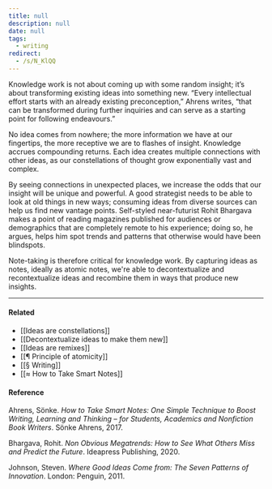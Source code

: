 ```yaml
---
title: null
description: null
date: null
tags:
  - writing
redirect:
  - /s/N_KlQQ
---
```


Knowledge work is not about coming up with some random insight; it’s about transforming existing ideas into something new. “Every intellectual effort starts with an already existing preconception,” Ahrens writes, “that can be transformed during further inquiries and can serve as a starting point for following endeavours.”

No idea comes from nowhere; the more information we have at our fingertips, the more receptive we are to flashes of insight. Knowledge accrues compounding returns. Each idea creates multiple connections with other ideas, as our constellations of thought grow exponentially vast and complex.

By seeing connections in unexpected places, we increase the odds that our insight will be unique and powerful. A good strategist needs to be able to look at old things in new ways; consuming ideas from diverse sources can help us find new vantage points. Self-styled near-futurist Rohit Bhargava makes a point of reading magazines published for audiences or demographics that are completely remote to his experience; doing so, he argues, helps him spot trends and patterns that otherwise would have been blindspots.

Note-taking is therefore critical for knowledge work. By capturing ideas as notes, ideally as atomic notes, we're able to decontextualize and recontextualize ideas and recombine them in ways that produce new insights.

---

#### Related

- [[Ideas are constellations]]
- [[Decontextualize ideas to make them new]]
- [[Ideas are remixes]]
- [[¶ Principle of atomicity]]
- [[§ Writing]]
- [[≈ How to Take Smart Notes]]

#### Reference

Ahrens, Sönke. _How to Take Smart Notes: One Simple Technique to Boost Writing, Learning and Thinking – for Students, Academics and Nonfiction Book Writers_. Sönke Ahrens, 2017.

Bhargava, Rohit. _Non Obvious Megatrends: How to See What Others Miss and Predict the Future_. Ideapress Publishing, 2020.

Johnson, Steven. _Where Good Ideas Come from: The Seven Patterns of Innovation_. London: Penguin, 2011.
